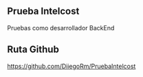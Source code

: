 ## Prueba Intelcost
Pruebas como desarrollador BackEnd
## Ruta Github
https://github.com/DiiegoRm/PruebaIntelcost

